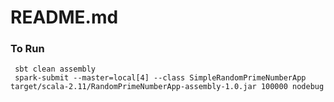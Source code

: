 # README.md

### To Run

```
 sbt clean assembly
 spark-submit --master=local[4] --class SimpleRandomPrimeNumberApp target/scala-2.11/RandomPrimeNumberApp-assembly-1.0.jar 100000 nodebug
```
